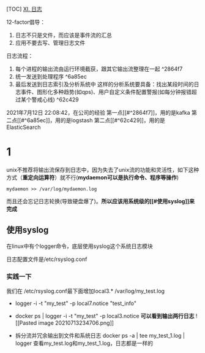 [TOC]
[XI. 日志](https://12factor.net/zh_cn/logs)

12-factor倡导：
1. 日志不只是文件，而应该是事件流的汇总
2. 应用不要去写、管理日志文件

日志流程：
1. 每个进程的输出流由运行环境截获，跟其它输出流整理在一起 ^2864f7
2. 统一发送到处理程序 ^6a85ec
3. 最后发送到日志索引及分析系统中
这样的分析系统要具备：找出某段时间的日志事件、图形化多种趋势(如qps)、用户自定义条件配置警报(如每分钟报错超过某个警戒心线) ^62c429

2021年7月12日 22:08:42，在公司的经验
第一点[[#^2864f7]]，用的是kafka
第二点[[#^6a85ec]]，用的是logstash
第二点[[#^62c429]]，用的是ElasticSearch

# 1
unix不推荐将输出流保存到日志中，因为失去了unix流的功能和灵活性，如下这种方式（**重定向运算符**）就不行(**mydaemon可以是执行命令、程序等操作**)
```
mydaemon >> /var/log/mydaemon.log
```

而且还会忘记日志轮换(导致硬盘爆了)。**所以应该用系统级的[[#使用syslog]]来完成**

## 使用syslog
在linux中有个logger命令，底层使用syslog这个系统日志模块

日志配置文件是/etc/rsyslog.conf

### 实践一下
我们在 /etc/rsyslog.conf最下面增加local3.* /var/log/my_test.log

*  logger -i -t "my_test" -p local7.notice "test_info"
*  docker ps | logger -i -t "my_test" -p local3.notice
**可以看到输出两行日志**
![[Pasted image 20210713234706.png]]

* 拆分流并冗余输出到文件和系统日志
docker ps -a | tee my_test_1.log | logger
查看my_test.log和my_test_1.log，日志都是一样的